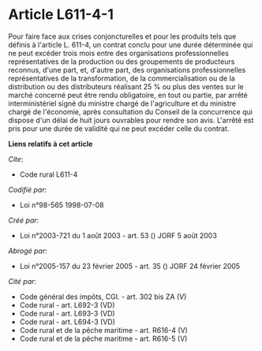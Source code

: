 # Article L611-4-1

Pour faire face aux crises conjoncturelles et pour les produits tels que définis à l'article L. 611-4, un contrat conclu pour
une durée déterminée qui ne peut excéder trois mois entre des organisations professionnelles représentatives de la production
ou des groupements de producteurs reconnus, d'une part, et, d'autre part, des organisations professionnelles représentatives
de la transformation, de la commercialisation ou de la distribution ou des distributeurs réalisant 25 % ou plus des ventes
sur le marché concerné peut être rendu obligatoire, en tout ou partie, par arrêté interministériel signé du ministre chargé
de l'agriculture et du ministre chargé de l'économie, après consultation du Conseil de la concurrence qui dispose d'un délai
de huit jours ouvrables pour rendre son avis. L'arrêté est pris pour une durée de validité qui ne peut excéder celle du
contrat.

**Liens relatifs à cet article**

_Cite_:

  - Code rural L611-4

_Codifié par_:

  - Loi n°98-565 1998-07-08

_Créé par_:

  - Loi n°2003-721 du 1 août 2003 - art. 53 () JORF 5 août 2003

_Abrogé par_:

  - Loi n°2005-157 du 23 février 2005 - art. 35 () JORF 24 février 2005

_Cité par_:

  - Code général des impôts, CGI. - art. 302 bis ZA (V)
  - Code rural - art. L692-3 (VD)
  - Code rural - art. L693-3 (VD)
  - Code rural - art. L694-3 (VD)
  - Code rural et de la pêche maritime - art. R616-4 (V)
  - Code rural et de la pêche maritime - art. R616-5 (V)
